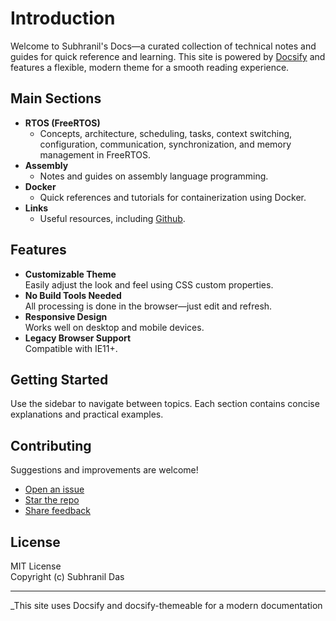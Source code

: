 # Introduction

Welcome to Subhranil's Docs—a curated collection of technical notes and guides for quick reference and learning. This site is powered by [Docsify](https://docsify.js.org/) and features a flexible, modern theme for a smooth reading experience.

## Main Sections

- **RTOS (FreeRTOS)**
  - Concepts, architecture, scheduling, tasks, context switching, configuration, communication, synchronization, and memory management in FreeRTOS.
- **Assembly**
  - Notes and guides on assembly language programming.
- **Docker**
  - Quick references and tutorials for containerization using Docker.
- **Links**
  - Useful resources, including [Github](https://github.com/subhranildas/Docs).

## Features

- **Customizable Theme**  
  Easily adjust the look and feel using CSS custom properties.
- **No Build Tools Needed**  
  All processing is done in the browser—just edit and refresh.
- **Responsive Design**  
  Works well on desktop and mobile devices.
- **Legacy Browser Support**  
  Compatible with IE11+.

## Getting Started

Use the sidebar to navigate between topics. Each section contains concise explanations and practical examples.

## Contributing

Suggestions and improvements are welcome!

- [Open an issue](https://github.com/subhranildas/Docs/issues)
- [Star the repo](https://github.com/subhranildas/Docs)
- [Share feedback](https://github.com/subhranildas/Docs)

## License

MIT License  
Copyright (c) Subhranil Das

---

\_This site uses Docsify and docsify-themeable for a modern documentation
